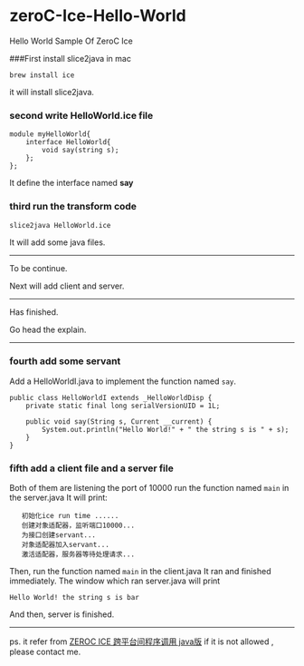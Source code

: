 # zeroC-Ice-Hello-World
Hello World Sample Of ZeroC Ice

###First install slice2java in mac

```
brew install ice
```

it will install slice2java.

### second write HelloWorld.ice file

```
module myHelloWorld{
	interface HelloWorld{
        void say(string s);
    };
};
```

It define the interface named **say**

### third run the transform code

```
slice2java HelloWorld.ice
```

It will add some java files.


***

To be continue.

Next will add client and server.

***

Has finished.

Go head the explain.

***

### fourth add some servant

Add a HelloWorldI.java to implement the function named `say`.

```
public class HelloWorldI extends _HelloWorldDisp {
    private static final long serialVersionUID = 1L;

    public void say(String s, Current __current) {
        System.out.println("Hello World!" + " the string s is " + s);
    }
}
```

### fifth add a client file and a server file

Both of them are listening the port of 10000
run the function named `main` in the server.java
It will print:

```
   初始化ice run time ......
   创建对象适配器，监听端口10000...
   为接口创建servant...
   对象适配器加入servant...
   激活适配器，服务器等待处理请求...

```
Then, run the function named `main` in the client.java
It ran and finished immediately.
The window which ran server.java will print  

```
Hello World! the string s is bar
```

And then, server is finished.

***

ps. it refer from [ZEROC ICE 跨平台间程序调用 java版](http://www.tuicool.com/articles/nYJVj2R "Page Link")
if it is not allowed , please contact me.
